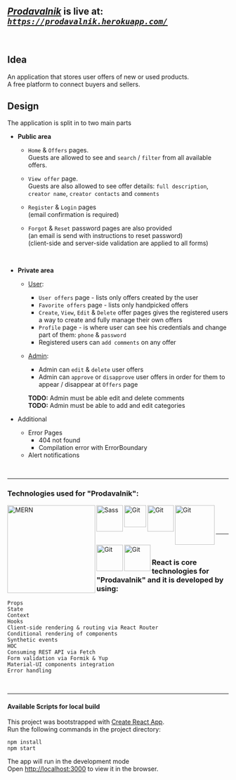 ## <ins>***Prodavalnik***</ins> is live at: ***[`https://prodavalnik.herokuapp.com/`][prodavalnik-home]***

<br />

## Idea

An application that stores user offers of new or used products. <br>
A free platform to connect buyers and sellers.

## Design
The application is split in to two main parts

* **Public area**
  * `Home` & `Offers` pages. <br>
   Guests are allowed to see and `search` / `filter` from all available offers. <br>
   
  * `View offer` page. <br>
      Guests are also allowed to see offer details: `full description`, `creator name`, `creator contacts` and `comments` <br>

  * `Register` & `Login` pages <br>
  (email confirmation is required) <br>

  * `Forgot` & `Reset` password pages are also provided <br>
  (an email is send with instructions to reset password) <br>
  (client-side and server-side validation are applied to all forms)
  <br>
  

* **Private area**
  * <ins>User</ins>: <br>
    * `User offers` page - lists only offers created by the user
    * `Favorite offers` page - lists only handpicked offers<br>
    * `Create`, `View`, `Edit` & `Delete` offer pages gives the registered users a way to create and fully manage their own offers <br>
    * `Profile` page - is where user can see his credentials and change part of them: `phone` & `password` <br>
    * Registered users can `add comments` on any offer <br>
    
  * <ins>Admin</ins>: <br>
  
    * Admin can `edit` & `delete` user offers<br>
    * Admin can `approve` or `disapprove` user offers in order for them to appear / disappear at `Offers` page<br>
    
    **TODO:** Admin must be able edit and delete comments<br>
    **TODO:** Admin must be able to add and edit categories <br>
    
* Additional
    * Error Pages
        * 404 not found
        * Compilation error with ErrorBoundary
    * Alert notifications
    
  
<br />

---

### Technologies used for "Prodavalnik":

<img align="left" alt="MERN" width="200px" src="https://masterblocks.co.in/static/img/technologies/mern.png" />
<img align="left" alt="Sass" width="60px" src="https://alekshristov.com/images/sass.png" />
<img align="left" alt="Git" width="50px" src="https://material-ui.com/static/logo_raw.svg" />
<img align="left" alt="Git" width="60px" src="https://user-images.githubusercontent.com/4060187/61057426-4e5a4600-a3c3-11e9-9114-630743e05814.png" />
<img align="left" alt="Git" width="90px" src="https://www.blog.plint-sites.nl/wordpress/wp-content/uploads/2016/07/react-router.png" />
<img align="left" alt="Git" width="60px" src="https://nodemailer.com/nm_logo_200x136.png" />
<img align="left" alt="Git" width="60px" src="https://git-scm.com/images/logo@2x.png" /> 

<br />
<br />
<br />

---

<br />


### React is core technologies for "Prodavalnik" and it is developed by using:
`Props`<br />
`State` <br />
`Context` <br />
`Hooks` <br />
`Client-side rendering & routing via React Router` <br />
`Conditional rendering of components` <br />
`Synthetic events` <br />
`HOC` <br />
`Consuming REST API via Fetch` <br />
`Form validation via Formik & Yup` <br />
`Material-UI components integration` <br />
`Error handling` <br />

<br>

 *  *  *  *  *


#### Available Scripts for local build
This project was bootstrapped with [Create React App](https://github.com/facebook/create-react-app). <br>
Run the following commands in the project directory:

`npm install` <br>
`npm start`  <br>

The app will run in the development mode<br />
Open [http://localhost:3000](http://localhost:3000) to view it in the browser.


[prodavalnik]: https://prodavalnik.herokuapp.com/
[prodavalnik-home]: https://prodavalnik.herokuapp.com/home
[prodavalnik-all-offers]: https://prodavalnik.herokuapp.com/offers/all
[prodavalnik-view-offer]: https://prodavalnik.herokuapp.com/offers/view/5f2b22d519fabb0017aea741
[prodavalnik-register]: https://prodavalnik.herokuapp.com/user/register
[prodavalnik-login]: https://prodavalnik.herokuapp.com/user/login
[prodavalnik-forgot]: https://prodavalnik.herokuapp.com/user/forgot-password

[react]: https://reactjs.org/
[sass]: https://sass-lang.com/
[mui]: https://material-ui.com/
[formik]: https://formik.org/
[reactrouter]: https://reactrouter.com/
[node]: https://nodejs.org/en/
[express]: https://expressjs.com/
[nodemailer]: https://nodemailer.com/about/
[mongo]: https://www.mongodb.com/
[git]: https://git-scm.com/
